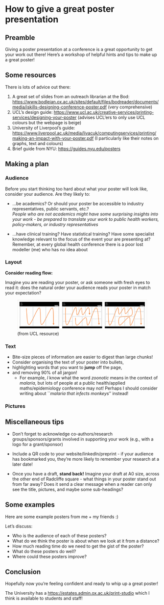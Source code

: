 How to give a great poster presentation
================

## Preamble

Giving a poster presentation at a conference is a great opportunity to
get your work out there! Here’s a workshop of helpful hints and tips to
make up a great poster!

## Some resources

There is lots of advice out there:

1.  A great set of slides from an outreach librarian at the Bod:
    <https://www.bodleian.ox.ac.uk/sites/default/files/bodreader/documents/media/iskills-designing-conference-poster.pdf>
    (very comprehensive)
2.  UCL’s design guide:
    <https://www.ucl.ac.uk/creative-services/printing-services/designing-your-poster>
    (advises UCL’ers to only use UCL colours but the webpage is beige)
3.  University of Liverpool’s guide:
    <https://www.liverpool.ac.uk/media/livacuk/computingservices/printing/making-an-impact-with-your-poster.pdf>
    (I particularly like their notes on graphs, text and colours)
4.  Brief guide from NYU: <https://guides.nyu.edu/posters>

## Making a plan

### Audience

Before you start thinking too hard about what your poster will look
like, consider your audience. Are they likely to:

- …be academics? Or should your poster be accessible to industry
  representatives, public servants, etc.?  
  *People who are not academics might have some surprising insights into
  your work - be prepared to translate your work to public health
  workers, policy-makers, or industry representatives*

- …have clinical training? Have statistical training? Have some
  specialist knowledge relevant to the focus of the event your are
  presenting at? Remember, at every global health conference there is a
  poor lost modeller (me) who has no idea about

### Layout

**Consider reading flow:**

Imagine you are reading your poster, or ask someone with fresh eyes to
read it: does the natural order your audience reads your poster in match
your expectation?

<figure>
<img src="how_to_poster_files/figure-gfm/reading_direction.png"
alt="(from UCL resource)" />
<figcaption aria-hidden="true">(from UCL resource)</figcaption>
</figure>

### Text

- Bite-size pieces of information are easier to digest than large
  chunks!
- Consider organising the text of your poster into bullets,
- highlighting words that you want to **jump** off the page,
- and removing 90% of all jargon!
  - For example, *I* know what the word *zoonotic* means in the context
    of *malaria*, but lots of people at a public health/applied
    maths/epidemiology conference may not! Perhaps I should consider
    writing about \`\`*malaria that infects monkeys*’’ instead!

### Pictures

## Miscellaneous tips

- Don’t forget to acknowledge co-authors/research groups/sponsors/grants
  involved in supporting your work (e.g., with a logo for a
  grant/sponsor)

- Include a QR code to your website/linkedIn/preprint - if your audience
  has bookmarked you, they’re more likely to remember your research at a
  later date!

- Once you have a draft, **stand back!** Imagine your draft at A0 size,
  across the other end of Radcliffe square - what things in your poster
  stand out from far away? Does it send a clear message when a reader
  can only see the title, pictures, and maybe some sub-headings?

## Some examples

Here are some example posters from me + my friends :)

Let’s discuss:

- Who is the audience of each of these posters?
- What do we think the poster is about when we look at it from a
  distance?
- How much reading time do we need to get the gist of the poster?
- What do these posters do well?
- Where could these posters improve?

## Conclusion

Hopefully now you’re feeling confident and ready to whip up a great
poster!

The University has a
<print studio><https://estates.admin.ox.ac.uk/print-studio> which I
think is available to students and staff!
